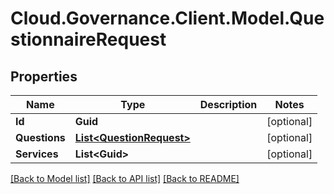 # Cloud.Governance.Client.Model.QuestionnaireRequest
## Properties

Name | Type | Description | Notes
------------ | ------------- | ------------- | -------------
**Id** | **Guid** |  | [optional] 
**Questions** | [**List&lt;QuestionRequest&gt;**](QuestionRequest.md) |  | [optional] 
**Services** | **List&lt;Guid&gt;** |  | [optional] 

[[Back to Model list]](../README.md#documentation-for-models) [[Back to API list]](../README.md#documentation-for-api-endpoints) [[Back to README]](../README.md)


